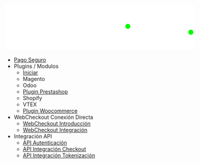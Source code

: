 <!-- _sidebar.md -->
![logo](img/logo.png ':size=200x75')
- [Pago Seguro](/)
- Plugins / Modulos
  - [Iniciar](/plugins/start.md)
  - Magento
  - Odoo
  - [Plugin Prestashop](/plugins/prestashop.md)
  - Shopify
  - VTEX
  - [Plugin Woocommerce](/plugins/woocommerce.md)
- WebCheckout Conexión Directa
  - [WebCheckout Introducción](/webcheckout/intro.md)
  - [WebCheckout Integración](/webcheckout/integra.md)
- Integración API
  - [API Autenticación](/api/autentication.md)
  - [API Integración Checkout](/api/integrationCheckout.md)
  - [API Integración Tokenización](/api/integrationTokenization.md)
